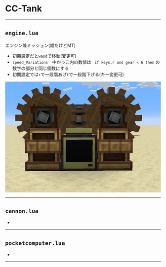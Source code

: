 # CC-Tank

---

## `engine.lua`
エンジン兼ミッション(雑だけどMT)

- 初期設定だと`wasd`で移動(変更可)
- `speed_Variations`　中かっこ内の数値は ` if keys.r and gear < 6 then` の数字の部分と同じ個数にする
-  初期設定では`r`で一段階あげ`f`で一段階下げる(キー変更可)

![コンピューターはモデム付きタートルで代替可](https://github.com/Dayvigo/CC-Tank/blob/main/images/engine.png)

---

## `cannon.lua`

-

---

## `pocketcomputer.lua`

- 

---

